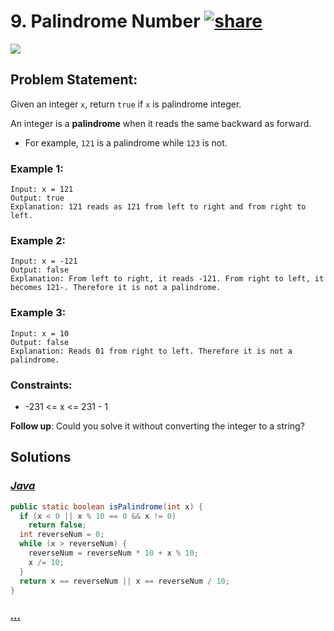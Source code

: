 # 9. Palindrome Number [![share]](https://leetcode.com/problems/palindrome-number)

![][easy]

## Problem Statement:

Given an integer `x`, return `true` if `x` is palindrome integer.

An integer is a **palindrome** when it reads the same backward as forward.

- For example, `121` is a palindrome while `123` is not.

### Example 1:

```
Input: x = 121
Output: true
Explanation: 121 reads as 121 from left to right and from right to left.
```

### Example 2:

```
Input: x = -121
Output: false
Explanation: From left to right, it reads -121. From right to left, it becomes 121-. Therefore it is not a palindrome.
```

### Example 3:

```
Input: x = 10
Output: false
Explanation: Reads 01 from right to left. Therefore it is not a palindrome.
```

### Constraints:

- -231 <= x <= 231 - 1

**Follow up**: Could you solve it without converting the integer to a string?

## Solutions

### [_Java_](#)

```java
public static boolean isPalindrome(int x) {
  if (x < 0 || x % 10 == 0 && x != 0)
    return false;
  int reverseNum = 0;
  while (x > reverseNum) {
    reverseNum = reverseNum * 10 + x % 10;
    x /= 10;
  }
  return x == reverseNum || x == reverseNum / 10;
}
```

### [_..._](#)

```

```

<!----------------------------------{ link }--------------------------------->

[share]: https://img.icons8.com/external-anggara-blue-anggara-putra/20/000000/external-share-user-interface-basic-anggara-blue-anggara-putra-2.png
[easy]: https://img.shields.io/badge/Difficulty-Easy-bright.svg
[medium]: https://img.shields.io/badge/Difficulty-Medium-yellow.svg
[hard]: https://img.shields.io/badge/Difficulty-Hard-red.svg
